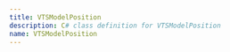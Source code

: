 ```yaml
---
title: VTSModelPosition
description: C# class definition for VTSModelPosition
name: VTSModelPosition
---
```

